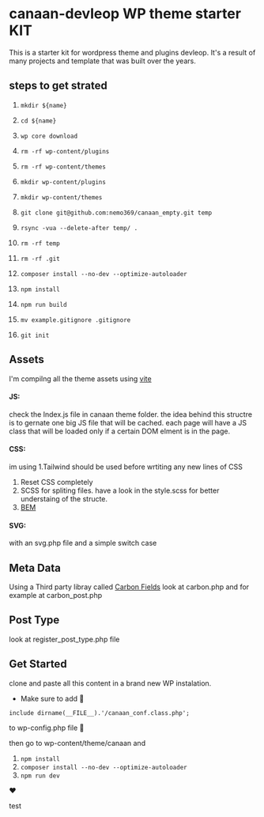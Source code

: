 # canaan-devleop WP theme starter KIT
This is a starter kit for wordpress theme and plugins devleop. It's a result of many projects and template that was built over the years.

## steps to get strated
1. ````mkdir ${name}````
1. ````cd ${name}````
1. ````wp core download````
1. ````rm -rf wp-content/plugins````
1. ````rm -rf wp-content/themes````
1. ````mkdir wp-content/plugins````
1. ````mkdir wp-content/themes````
1. ````git clone git@github.com:nemo369/canaan_empty.git temp````

1. ````rsync -vua --delete-after temp/ .````
1. ````rm -rf temp````
1. ````rm -rf .git````
1. ````composer install --no-dev --optimize-autoloader````
1. ````npm install````
1. ````npm run build````
1. ````mv example.gitignore .gitignore````
1. ````git init````

<!-- also in -->
<!-- https://github.com/nemo369/canaan_empty.git -->
## Assets

I'm compilng all the theme assets using  [vite](https://vitejs.dev/)

#### JS:
check the Index.js file in canaan theme folder. the idea behind this structre is to gernate one big JS file that will be cached. each page will have a JS class that will be loaded only if a certain DOM elment is in the page.

#### CSS:
im using 
1.Tailwind should be used before wrtiting any new lines of CSS
1. Reset CSS completely
1. SCSS for spliting files. have a look in the style.scss for better understaing of the structe.
1. [BEM](http://getbem.com/introduction/)


#### SVG:
with an svg.php file and a simple switch case

## Meta Data

Using a Third party libray called [Carbon Fields](https://docs.carbonfields.net/#/)
look at carbon.php and for example at carbon_post.php

## Post Type

look at register_post_type.php file

## Get Started 

clone and paste all this content in a brand new WP instalation.
* Make sure to add 📢
````if (file_exists(dirname(__FILE__).'/canaan_conf.class.php'))
include dirname(__FILE__).'/canaan_conf.class.php';
```` 
to wp-config.php file 📢

then go to wp-content/theme/canaan and 
1. ````npm install```` 
1. ````composer install --no-dev --optimize-autoloader```` 
1. ````npm run dev```` 

❤️


test